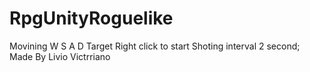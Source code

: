 # RpgUnityRoguelike
Movining W S A D
Target Right click to start Shoting interval 2 second;
Made By Livio Victrriano
